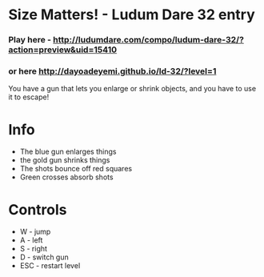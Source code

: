 # Size Matters! -  Ludum Dare 32 entry
### Play here - http://ludumdare.com/compo/ludum-dare-32/?action=preview&uid=15410 
### or here http://dayoadeyemi.github.io/ld-32/?level=1

You have a gun that lets you enlarge or shrink objects, and you have to use it to escape! 

# Info
- The blue gun enlarges things 
- the gold gun shrinks things 
- The shots bounce off red squares 
- Green crosses absorb shots 

# Controls
- W - jump 
- A - left
- S - right
- D - switch gun
- ESC - restart level
